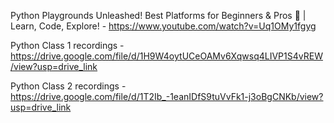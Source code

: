 Python Playgrounds Unleashed! Best Platforms for Beginners & Pros 🚀 | Learn, Code, Explore! - https://www.youtube.com/watch?v=Uq1OMy1fgyg 


Python Class 1 recordings - https://drive.google.com/file/d/1H9W4oytUCeOAMv6Xqwsq4LIVP1S4vREW/view?usp=drive_link 

Python Class 2 recordings - https://drive.google.com/file/d/1T2Ib_-1eanIDfS9tuVvFk1-j3oBgCNKb/view?usp=drive_link 
